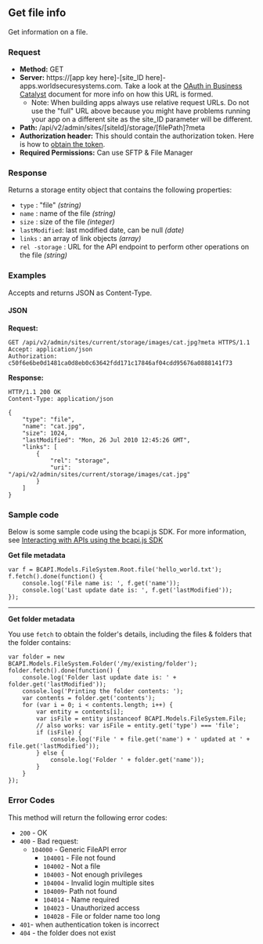 ## Get file info

Get information on a file.

### Request

* **Method:** GET
* **Server:**  https://[app key here]-[site_ID here]-apps.worldsecuresystems.com. Take a look at the [OAuth in Business Catalyst](http://developers.businesscatalyst.com/developer-documentation/oauth-in-bc.html) document for more info on how this URL is formed.
  * Note: When building apps always use relative request URLs. Do not use the "full" URL above because you might have problems running your app on a different site as the site_ID parameter will be different.
* **Path:** /api/v2/admin/sites/[siteId]/storage/[filePath]?meta
* **Authorization header:** This should contain the authorization token. Here is how to [obtain the token](http://developers.businesscatalyst.com/developer-documentation/oauth-in-bc.html).
* **Required Permissions:** Can use SFTP & File Manager

### Response

Returns a storage entity object that contains the following properties:

* `type` : "file" *(string)*
* `name` : name of the file *(string)*
* `size` : size of the file *(integer)*
* `lastModified`: last modified date, can be null *(date)*
* `links` : an array of link objects *(array)*
* `rel -storage` : URL for the API endpoint to perform other operations on the file *(string)*

### Examples

Accepts and returns JSON as Content-Type.

#### JSON

**Request:**
~~~
GET /api/v2/admin/sites/current/storage/images/cat.jpg?meta HTTPS/1.1
Accept: application/json
Authorization: c50f6e6be0d1481ca0d8eb0c63642fdd171c17846af04cdd95676a0888141f73
~~~

**Response:**
~~~
HTTP/1.1 200 OK
Content-Type: application/json
 
{
    "type": "file",
    "name": "cat.jpg",
    "size": 1024,
    "lastModified": "Mon, 26 Jul 2010 12:45:26 GMT",
    "links": [
        {
            "rel": "storage",
            "uri": "/api/v2/admin/sites/current/storage/images/cat.jpg"
        }
    ]
}
~~~

### Sample code

Below is some sample code using the bcapi.js SDK. For more information, see [Interacting with APIs using the bcapi.js SDK](http://adobebc.github.io/bcapi.js/)

**Get file metadata**

~~~
var f = BCAPI.Models.FileSystem.Root.file('hello_world.txt');
f.fetch().done(function() {
    console.log('File name is: ', f.get('name'));
    console.log('Last update date is: ', f.get('lastModified'));
});
~~~

***

**Get folder metadata**

You use `fetch` to obtain the folder's details, including the files & folders that the folder contains:

~~~
var folder = new BCAPI.Models.FileSystem.Folder('/my/existing/folder');
folder.fetch().done(function() {
    console.log('Folder last update date is: ' + folder.get('lastModified'));
    console.log('Printing the folder contents: ');
    var contents = folder.get('contents');
    for (var i = 0; i < contents.length; i++) {
        var entity = contents[i];
        var isFile = entity instanceof BCAPI.Models.FileSystem.File;
        // also works: var isFile = entity.get('type') === 'file';
        if (isFile) {
            console.log('File ' + file.get('name') + ' updated at ' + file.get('lastModified'));
        } else {
            console.log('Folder ' + folder.get('name'));
        }
    }
});
~~~

### Error Codes

This method will return the following error codes:

* `200` - OK
* `400` - Bad request:
  * `104000` - Generic FileAPI error
	* `104001` - File not found
	* `104002` - Not a file
	* `104003` - Not enough privileges
	* `104004` - Invalid login multiple sites
	* `104009`- Path not found
	* `104014` - Name required
	* `104023` - Unauthorized access
	* `104028` - File or folder name too long
* `401`- when authentication token is incorrect
* `404` - the folder does not exist
